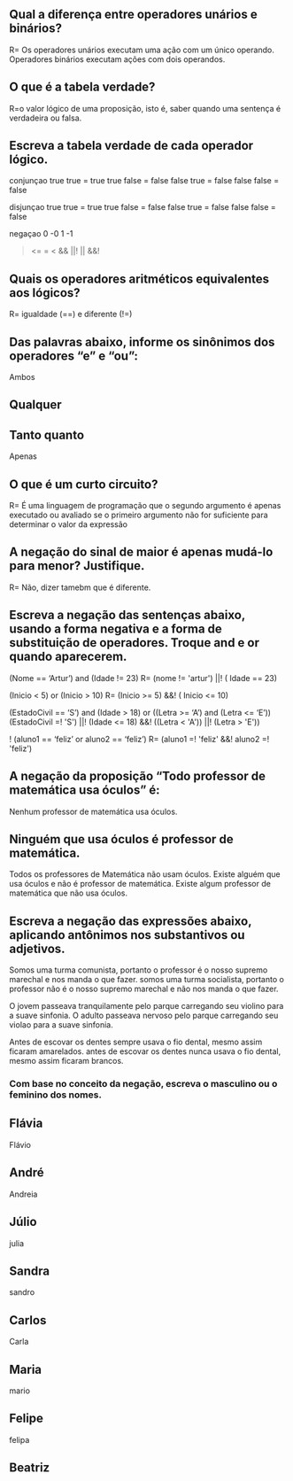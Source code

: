 ## Qual a diferença entre operadores unários e binários?
R=  Os operadores unários executam uma ação com um único operando. Operadores binários executam ações com dois operandos.

## O que é a tabela verdade?
R=o valor lógico de uma proposição, isto é, saber quando uma sentença é verdadeira ou falsa.

## Escreva a tabela verdade de cada operador lógico.
conjunçao
true true = true 
true false = false 
false true = false 
false false = false 

disjunçao
true true = true 
true false = false 
false true = false 
false false = false 

negaçao 
0 -0 
1 -1 
> <=
>= <
&& ||!
|| &&! 



 ## Quais os operadores aritméticos equivalentes aos lógicos?

R=  igualdade (==) e diferente (!=)



## Das palavras abaixo, informe os sinônimos dos operadores “e” e “ou”:

Ambos
## Qualquer
## Tanto quanto 
Apenas

## O que é um curto circuito?
R= É uma linguagem de programação que o segundo argumento é apenas executado ou avaliado se o primeiro argumento não for suficiente para determinar o valor da expressão

## A negação do sinal de maior é apenas mudá-lo para menor? Justifique.
R= Não, dizer tamebm que é diferente.



## Escreva a negação das sentenças abaixo, usando a forma negativa e a forma de substituição de operadores. Troque and e or quando aparecerem.

(Nome == ‘Artur’) and (Idade != 23)
R= (nome != 'artur') ||! ( Idade == 23)

(Inicio < 5) or (Inicio > 10)
R= (Inicio >= 5) &&! ( Inicio <= 10)

(EstadoCivil == ‘S’) and (Idade > 18) or ((Letra >= ‘A’) and (Letra <= ‘E’))
(EstadoCivil =! 'S') ||! (Idade <= 18) &&! ((Letra < 'A')) ||! (Letra > 'E'))

! (aluno1 == ‘feliz’ or aluno2 == ‘feliz’)
R= (aluno1 =! 'feliz' &&! aluno2 =! 'feliz')

## A negação da proposição “Todo professor de matemática usa óculos” é:
Nenhum professor de matemática usa óculos.
## Ninguém que usa óculos é professor de matemática.
Todos os professores de Matemática não usam óculos.
Existe alguém que usa óculos e não é professor de matemática.
Existe algum professor de matemática que não usa óculos.

## Escreva a negação das expressões abaixo, aplicando antônimos nos substantivos ou adjetivos.
Somos uma turma comunista, portanto o professor é o nosso supremo marechal e nos manda o que fazer.
somos uma turma socialista, portanto o professor não é o nosso supremo marechal e não nos manda o que fazer.

O jovem passeava tranquilamente pelo parque carregando seu violino para a suave sinfonia.
O adulto passeava nervoso pelo parque carregando seu violao para a suave sinfonia.

Antes de escovar os dentes sempre usava o fio dental, mesmo assim ficaram amarelados.
antes de escovar os dentes nunca usava o fio dental, mesmo assim ficaram brancos.

### Com base no conceito da negação, escreva o masculino ou o feminino dos nomes.


## Flávia 
Flávio 
## André
Andreia

## Júlio
julia 

## Sandra
sandro 

## Carlos
Carla

## Maria
mario 

## Felipe
felipa

## Beatriz

